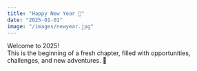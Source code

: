 ```yaml
---
title: "Happy New Year 🎉"
date: "2025-01-01"
image: "/images/newyear.jpg"
---
```

Welcome to 2025!  
This is the beginning of a fresh chapter, filled with opportunities, challenges, and new adventures. 🌟
